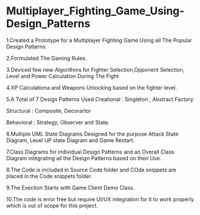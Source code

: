 # Multiplayer_Fighting_Game_Using-Design_Patterns
1.Created a Prototype for a Multiplayer Fighting Game Using all The Popular Design Patterns.

2.Formulated The Gaming Rules.

3.Deviced few new Algorithms for Fighter Selection,Opponent Selection, Level and Power Calculation During The Fight

4.XP Calculationa and Weapons Unlocking based on the fighter level.

5.A Total of 7 Design Patterns Used
Creational : Singleton , Abstract Factory

Structural : Composite, Decorartor

Behavioral : Strategy, Observer and State.

6.Multiple UML State Diagrams Designed for the purpose Attack State Diagram, Level UP state Diagram and Game Restart.

7.Class Diagrams for individual Design Patterns and an Overall Class Diagram integrating all the Design Patterns based on their Use.

8.The Code is included in Source Code folder and COde snippets are placed in the Code snippets folder.

9.The Exection Starts with Game Client Demo Class.

10.The code is error free but require UI/UX integration for it to work properly which is out of scope for this project.

